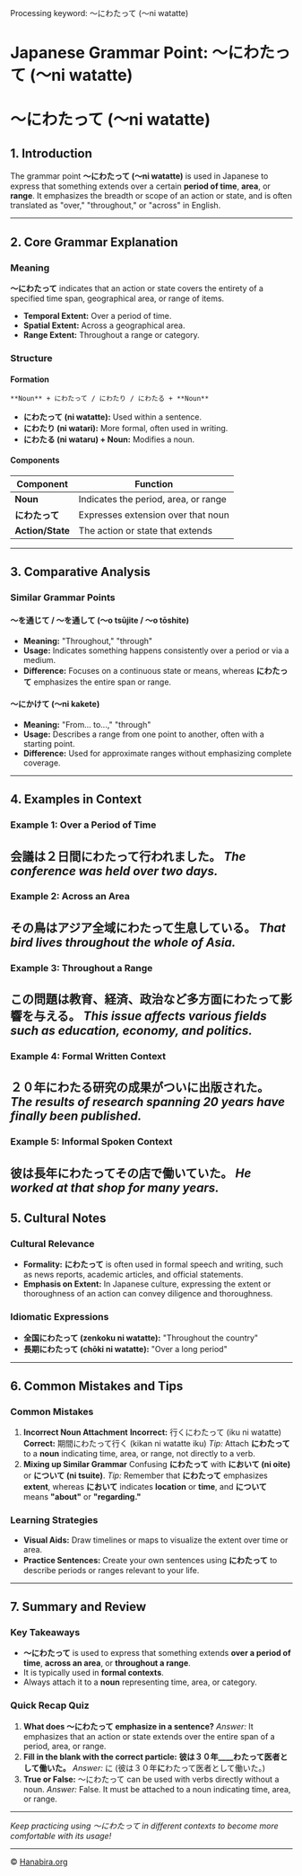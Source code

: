 Processing keyword: ～にわたって (〜ni watatte)
# Japanese Grammar Point: ～にわたって (〜ni watatte)
# ～にわたって (〜ni watatte)
## 1. Introduction
The grammar point **～にわたって (〜ni watatte)** is used in Japanese to express that something extends over a certain **period of time**, **area**, or **range**. It emphasizes the breadth or scope of an action or state, and is often translated as "over," "throughout," or "across" in English.

---
## 2. Core Grammar Explanation
### Meaning
**～にわたって** indicates that an action or state covers the entirety of a specified time span, geographical area, or range of items.
- **Temporal Extent:** Over a period of time.
- **Spatial Extent:** Across a geographical area.
- **Range Extent:** Throughout a range or category.
### Structure
#### Formation
```markdown
**Noun** + にわたって / にわたり / にわたる + **Noun**
```
- **にわたって (ni watatte):** Used within a sentence.
- **にわたり (ni watari):** More formal, often used in writing.
- **にわたる (ni wataru) + Noun:** Modifies a noun.
#### Components
| Component       | Function                             |
|-----------------|--------------------------------------|
| **Noun**        | Indicates the period, area, or range |
| **にわたって** | Expresses extension over that noun    |
| **Action/State**| The action or state that extends     |
---
## 3. Comparative Analysis
### Similar Grammar Points
#### ～を通じて / ～を通して (〜o tsūjite / 〜o tōshite)
- **Meaning:** "Throughout," "through"
- **Usage:** Indicates something happens consistently over a period or via a medium.
- **Difference:** Focuses on a continuous state or means, whereas **にわたって** emphasizes the entire span or range.
#### ～にかけて (〜ni kakete)
- **Meaning:** "From... to...," "through"
- **Usage:** Describes a range from one point to another, often with a starting point.
- **Difference:** Used for approximate ranges without emphasizing complete coverage.
---
## 4. Examples in Context
### Example 1: Over a Period of Time
**会議は２日間にわたって行われました。**
*The conference was held over two days.*
---
### Example 2: Across an Area
**その鳥はアジア全域にわたって生息している。**
*That bird lives throughout the whole of Asia.*
---
### Example 3: Throughout a Range
**この問題は教育、経済、政治など多方面にわたって影響を与える。**
*This issue affects various fields such as education, economy, and politics.*
---
### Example 4: Formal Written Context
**２０年にわたる研究の成果がついに出版された。**
*The results of research spanning 20 years have finally been published.*
---
### Example 5: Informal Spoken Context
**彼は長年にわたってその店で働いていた。**
*He worked at that shop for many years.*
---
## 5. Cultural Notes
### Cultural Relevance
- **Formality:** **にわたって** is often used in formal speech and writing, such as news reports, academic articles, and official statements.
- **Emphasis on Extent:** In Japanese culture, expressing the extent or thoroughness of an action can convey diligence and thoroughness.
### Idiomatic Expressions
- **全国にわたって (zenkoku ni watatte):** "Throughout the country"
- **長期にわたって (chōki ni watatte):** "Over a long period"
---
## 6. Common Mistakes and Tips
### Common Mistakes
1. **Incorrect Noun Attachment**
   **Incorrect:** 行くにわたって (iku ni watatte)
   **Correct:** 期間にわたって行く (kikan ni watatte iku)
   *Tip:* Attach **にわたって** to a **noun** indicating time, area, or range, not directly to a verb.
2. **Mixing up Similar Grammar**
   Confusing **にわたって** with **において (ni oite)** or **について (ni tsuite)**.
   *Tip:* Remember that **にわたって** emphasizes **extent**, whereas **において** indicates **location** or **time**, and **について** means **"about"** or **"regarding."**
### Learning Strategies
- **Visual Aids:** Draw timelines or maps to visualize the extent over time or area.
- **Practice Sentences:** Create your own sentences using **にわたって** to describe periods or ranges relevant to your life.
---
## 7. Summary and Review
### Key Takeaways
- **～にわたって** is used to express that something extends **over a period of time**, **across an area**, or **throughout a range**.
- It is typically used in **formal contexts**.
- Always attach it to a **noun** representing time, area, or category.
### Quick Recap Quiz
1. **What does ～にわたって emphasize in a sentence?**
   *Answer:* It emphasizes that an action or state extends over the entire span of a period, area, or range.
2. **Fill in the blank with the correct particle:**
   **彼は３０年____わたって医者として働いた。**
   *Answer:* に (彼は３０年**に**わたって医者として働いた。)
3. **True or False:** ～にわたって can be used with verbs directly without a noun.
   *Answer:* False. It must be attached to a noun indicating time, area, or range.
---
*Keep practicing using ～にわたって in different contexts to become more comfortable with its usage!*


---

© [Hanabira.org](https://hanabira.org)
